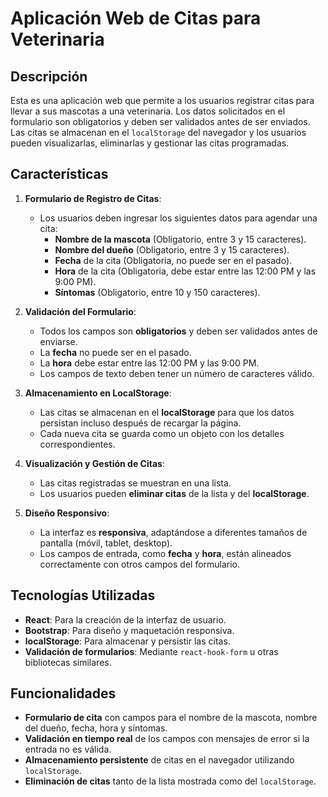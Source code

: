 # Aplicación Web de Citas para Veterinaria

## Descripción

Esta es una aplicación web que permite a los usuarios registrar citas para llevar a sus mascotas a una veterinaria. Los datos solicitados en el formulario son obligatorios y deben ser validados antes de ser enviados. Las citas se almacenan en el `localStorage` del navegador y los usuarios pueden visualizarlas, eliminarlas y gestionar las citas programadas.

## Características

1. **Formulario de Registro de Citas**:
   - Los usuarios deben ingresar los siguientes datos para agendar una cita:
     - **Nombre de la mascota** (Obligatorio, entre 3 y 15 caracteres).
     - **Nombre del dueño** (Obligatorio, entre 3 y 15 caracteres).
     - **Fecha** de la cita (Obligatoria, no puede ser en el pasado).
     - **Hora** de la cita (Obligatoria, debe estar entre las 12:00 PM y las 9:00 PM).
     - **Síntomas** (Obligatorio, entre 10 y 150 caracteres).

2. **Validación del Formulario**:
   - Todos los campos son **obligatorios** y deben ser validados antes de enviarse.
   - La **fecha** no puede ser en el pasado.
   - La **hora** debe estar entre las 12:00 PM y las 9:00 PM.
   - Los campos de texto deben tener un número de caracteres válido.

3. **Almacenamiento en LocalStorage**:
   - Las citas se almacenan en el **localStorage** para que los datos persistan incluso después de recargar la página.
   - Cada nueva cita se guarda como un objeto con los detalles correspondientes.

4. **Visualización y Gestión de Citas**:
   - Las citas registradas se muestran en una lista.
   - Los usuarios pueden **eliminar citas** de la lista y del **localStorage**.

5. **Diseño Responsivo**:
   - La interfaz es **responsiva**, adaptándose a diferentes tamaños de pantalla (móvil, tablet, desktop).
   - Los campos de entrada, como **fecha** y **hora**, están alineados correctamente con otros campos del formulario.

## Tecnologías Utilizadas

- **React**: Para la creación de la interfaz de usuario.
- **Bootstrap**: Para diseño y maquetación responsiva.
- **localStorage**: Para almacenar y persistir las citas.
- **Validación de formularios**: Mediante `react-hook-form` u otras bibliotecas similares.

## Funcionalidades

- **Formulario de cita** con campos para el nombre de la mascota, nombre del dueño, fecha, hora y síntomas.
- **Validación en tiempo real** de los campos con mensajes de error si la entrada no es válida.
- **Almacenamiento persistente** de citas en el navegador utilizando `localStorage`.
- **Eliminación de citas** tanto de la lista mostrada como del `localStorage`.
